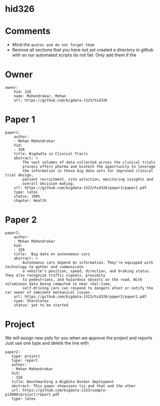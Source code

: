 # hid326
# Comments

* Mind the ```quotes and do not forget them```
* Remove all sections that you have not yet created a directory in github with so our automated scripts do not fail. Only add them if the 

# Owner

```
owner:
    hid: 326
    name: Mahendrakar, Mohan
    url: https://github.com/bigdata-i523/hid326
```

# Paper 1

```
paper1:
    author: 
    - Mohan Mahendrakar
    hid:
    - 326
    title: Bigdadta in Clinical Trails
    abstract: >
        The vast volumes of data collected across the clinical trials
        process offers pharma and biotech the opportunity to leverage
        the information in these big data sets for improved clinical trial design,
        patient recruitment, site selection, monitoring insights and
        overall decision making. 
    url: https://github.com/bigdata-i523/hid326/paper1/paper1.pdf
    type: latex
    status: 100%
    chapter: Health
```
   
# Paper 2

```
paper2:
    author: 
    - Mohan Mahendrakar
    hid:
    - 326
    title:  Big data on autonomous cars
    abstract: >
        Autonomous cars depend on information. They’re equipped with technology to gather and communicate 
        a vehicle’s position, speed, direction, and braking status. They also recognize traffic signals, proximity
        to pedestrians, and hazardous objects on the road. With voluminous data being computed in near real-time, 
        self-driving cars can respond to dangers afoot or notify the car owner of imminent mechanical issues.
    url: https://github.com/bigdata-i523/hid326/paper2/paper2.pdf   
    type: Sharelatex
    status: yet to be started
```

# Project 

We will assign new pids for you when we approve the project and reports   
Just use one type and delete the line with 

```
paper2:
   type: project
   type: report
   author: 
   - Mohan Mahendrakar
   hid:
   - 326
   title: Benchmarking a BigData Docker deployment
   abstract: This paper showcases tis and that and the other 
   url: https://github.com/bigdata-i523/sample-pid000/project/report.pdf
   type: latex
```
   
